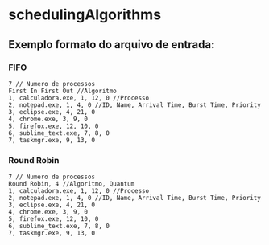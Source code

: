 # schedulingAlgorithms

## Exemplo formato do arquivo de entrada:

### FIFO
```
7 // Numero de processos
First In First Out //Algoritmo
1, calculadora.exe, 1, 12, 0 //Processo
2, notepad.exe, 1, 4, 0 //ID, Name, Arrival Time, Burst Time, Priority
3, eclipse.exe, 4, 21, 0
4, chrome.exe, 3, 9, 0
5, firefox.exe, 12, 10, 0
6, sublime_text.exe, 7, 8, 0
7, taskmgr.exe, 9, 13, 0
```

### Round Robin
```
7 // Numero de processos
Round Robin, 4 //Algoritmo, Quantum
1, calculadora.exe, 1, 12, 0 //Processo
2, notepad.exe, 1, 4, 0 //ID, Name, Arrival Time, Burst Time, Priority
3, eclipse.exe, 4, 21, 0
4, chrome.exe, 3, 9, 0
5, firefox.exe, 12, 10, 0
6, sublime_text.exe, 7, 8, 0
7, taskmgr.exe, 9, 13, 0
```